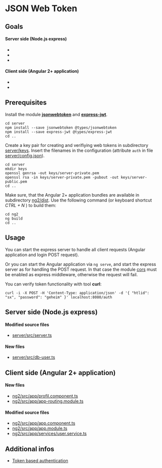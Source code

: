 # JSON Web Token

## Goals

#### Server side (Node.js express)

* 
* 
* 

#### Client side (Angular 2+ application)

* 
* 


## Prerequisites

Install the module **[jsonwebtoken][npm-jsonwebtoken]** and **[express-jwt][npm-express-jwt]**.

```
cd server
npm install --save jsonwebtoken @types/jsonwebtoken
npm install --save express-jwt @types/express-jwt
cd ..
```

Create a key pair for creating and verifiying web tokens in subdirectory [server/keys](server/keys). Insert the filenames in the configuration (attribute `auth` in file [server/config.json](server/config.json)).

```
cd server
mkdir keys
openssl genrsa -out keys/server-private.pem
openssl rsa -in keys/server-private.pem -pubout -out keys/server-public.pem
cd ..
```



Make sure, that the Angular 2+ application bundles are available in subdirectory [ng2/dist](ng2/dist). Use the following command (or keyboard shortcut *CTRL + N* ) to build them:

```
cd ng2
ng build
cd ..
```

## Usage

You can start the express server to handle all client requests (Angular application and login POST request).

Or you can start the Angular application via `ng serve`, and start the express server as for handling the POST request. In that case the module [cors][npm-cors] must be enabled as express middleware, otherwise the request will fail.

You can verify token functionality with tool **curl**:

```
curl -i -X POST -H 'Content-Type: application/json' -d '{ "htlid": "sx", "password": "geheim" }' localhost:8080/auth

```

## Server side (Node.js express)

#### Modified source files

* [server/src/server.ts](server/src/server.ts)

#### New files

* [server/src/db-user.ts](server/src/db-user.ts)

## Client side (Angular 2+ application)

#### New files

* [ng2/src/app/profil.component.ts](ng2/src/app/profil.component.ts)
* [ng2/src/app/app-routing.module.ts](ng2/src/app/app-routing.module.ts)

#### Modified source files

* [ng2/src/app/app.component.ts](ng2/src/app/app.component.ts)
* [ng2/src/app/app.module.ts](ng2/src/app/app.module.ts)
* [ng2/src/app/services/user.service.ts](ng2/src/app/services/user.service.ts)


## Additional infos

* [Token based authentication][hyphe-blog-toke-based-auth]


[npm-cors]: https://www.npmjs.com/package/cors
[npm-jsonwebtoken]: https://www.npmjs.com/package/jsonwebtoken
[npm-express-jwt]: https://www.npmjs.com/package/express-jwt
[hyphe-blog-toke-based-auth]: https://blog.hyphe.me/token-based-authentication-with-node/